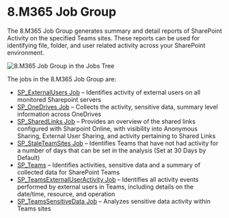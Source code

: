 # 8.M365 Job Group

The 8.M365 Job Group generates summary and detail reports of SharePoint Activity on the specified
Teams sites. These reports can be used for identifying file, folder, and user related activity
across your SharePoint environment.

![8.M365 Job Group in the Jobs Tree](/img/product_docs/accessanalyzer/11.6/accessanalyzer/admin/hostmanagement/jobstree.webp)

The jobs in the 8.M365 Job Group are:

- [SP_ExternalUsers Job](/docs/accessanalyzer/11.6/solutions/sharepoint/m365/sp_externalusers.md)
  – Identifies activity of external users on all monitored Sharepoint servers
- [SP_OneDrives Job](/docs/accessanalyzer/11.6/solutions/sharepoint/m365/sp_onedrives.md)
  – Collects the activity, sensitive data, summary level information across OneDrives
- [SP_SharedLinks Job](/docs/accessanalyzer/11.6/solutions/sharepoint/m365/sp_sharedlinks.md)
  – Provides an overview of the shared links configured with Sharpoint Online, with visibility into
  Anonymous Sharing, External User Sharing, and activity pertaining to Shared Links
- [SP_StaleTeamSites Job](/docs/accessanalyzer/11.6/solutions/sharepoint/m365/sp_staleteamsites.md)
  – Identifies Teams that have not had activity for a number of days that can be set in the analysis
  (Set at 30 Days by Default)
- [SP_Teams](/docs/accessanalyzer/11.6/solutions/sharepoint/m365/sp_teams.md)
  – Identifies activities, sensitive data and a summary of collected data for SharePoint Teams
- [SP_TeamsExternalUserActivity Job](/docs/accessanalyzer/11.6/solutions/sharepoint/m365/sp_teamsexternaluseractivity.md)
  – Identifies all activity events performed by external users in Teams, including details on the
  date/time, resource, and operation
- [SP_TeamsSensitiveData Job](/docs/accessanalyzer/11.6/solutions/sharepoint/m365/sp_teamssensitivedata.md)
  – Analyzes sensitive data activity within Teams sites
